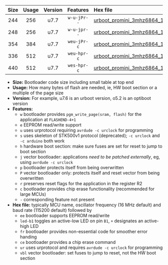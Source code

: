 |Size|Usage|Version|Features|Hex file|
|:-:|:-:|:-:|:-:|:--|
|244|256|u7.7|`w-u-jPr--`|[urboot_promini_3mhz6864_115200bps_led+b5_ur_vbl.hex](https://raw.githubusercontent.com/stefanrueger/urboot.hex/main/boards/promini/fcpu_3mhz6864/115200_bps/urboot_promini_3mhz6864_115200bps_led+b5_ur_vbl.hex)|
|248|256|u7.7|`w-u-jpr--`|[urboot_promini_3mhz6864_115200bps_led+b5_fr_ur_vbl.hex](https://raw.githubusercontent.com/stefanrueger/urboot.hex/main/boards/promini/fcpu_3mhz6864/115200_bps/urboot_promini_3mhz6864_115200bps_led+b5_fr_ur_vbl.hex)|
|354|384|u7.7|`weu-jPr-c`|[urboot_promini_3mhz6864_115200bps_ee_led+b5_fr_ce_ur_vbl.hex](https://raw.githubusercontent.com/stefanrueger/urboot.hex/main/boards/promini/fcpu_3mhz6864/115200_bps/urboot_promini_3mhz6864_115200bps_ee_led+b5_fr_ce_ur_vbl.hex)|
|336|512|u7.7|`weu-hpr-c`|[urboot_promini_3mhz6864_115200bps_ee_led+b5_fr_ce_ur.hex](https://raw.githubusercontent.com/stefanrueger/urboot.hex/main/boards/promini/fcpu_3mhz6864/115200_bps/urboot_promini_3mhz6864_115200bps_ee_led+b5_fr_ce_ur.hex)|
|440|512|u7.7|`wes-hpr-c`|[urboot_promini_3mhz6864_115200bps_ee_led+b5_fr_ce.hex](https://raw.githubusercontent.com/stefanrueger/urboot.hex/main/boards/promini/fcpu_3mhz6864/115200_bps/urboot_promini_3mhz6864_115200bps_ee_led+b5_fr_ce.hex)|

- **Size:** Bootloader code size including small table at top end
- **Usage:** How many bytes of flash are needed, ie, HW boot section or a multiple of the page size
- **Version:** For example, u7.6 is an urboot version, o5.2 is an optiboot version
- **Features:**
  + `w` bootloader provides `pgm_write_page(sram, flash)` for the application at `FLASHEND-4+1`
  + `e` EEPROM read/write support
  + `u` uses urprotocol requiring `avrdude -c urclock` for programming
  + `s` uses skeleton of STK500v1 protocol (deprecated); `-c urclock` and `-c arduino` both work
  + `h` hardware boot section: make sure fuses are set for reset to jump to boot section
  + `j` vector bootloader: applications *need to be patched externally*, eg, using `avrdude -c urclock`
  + `p` bootloader protects itself from being overwritten
  + `P` vector bootloader only: protects itself and reset vector from being overwritten
  + `r` preserves reset flags for the application in the register R2
  + `c` bootloader provides chip erase functionality (recommended for large MCUs)
  + `-` corresponding feature not present
- **Hex file:** typically MCU name, oscillator frequency (16 MHz default) and baud rate (115200 default) followed by
  + `ee` bootloader supports EEPROM read/write
  + `led-b1` toggles an active-low LED on pin `B1`, `+` designates an active-high LED
  + `fr` bootloader provides non-essential code for smoother error handing
  + `ce` bootloader provides a chip erase command
  + `ur` uses urprotocol and requires `avrdude -c urclock` for programming
  + `vbl` vector bootloader: set fuses to jump to reset, not the HW boot section
